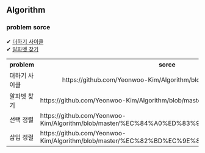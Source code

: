 ## Algorithm

### problem sorce

✔ [더하기 사이클](https://www.acmicpc.net/problem/1110) <br>
✔ [알파벳 찾기](https://www.acmicpc.net/problem/10809)


<table>
  <th>problem</th>
  <th>sorce</th>
  
  <tr>
    <td> 더하기 사이클 </td>
    <td align="center" font-size: 3px> https://github.com/Yeonwoo-Kim/Algorithm/blob/master/17595719.py3 </td>
  </tr>
  
  <tr>
   <td> 알파벳 찾기 </td>
   <td> https://github.com/Yeonwoo-Kim/Algorithm/blob/master/18287191.py3 </td>
  </tr>
    <tr>
   <td> 선택 정렬</td>
   <td> https://github.com/Yeonwoo-Kim/Algorithm/blob/master/%EC%84%A0%ED%83%9D%EC%A0%95%EB%A0%AC.c </td>
  </tr>
    <tr>
   <td> 삽입 정렬 </td>
   <td> https://github.com/Yeonwoo-Kim/Algorithm/blob/master/%EC%82%BD%EC%9E%85%EC%A0%95%EB%A0%AC.c </td>
  </tr>
  
  
  
</table>
